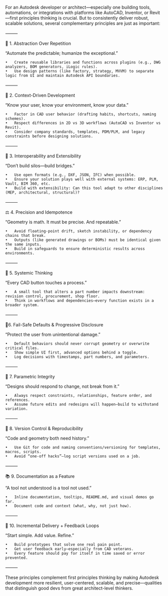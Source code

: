 For an Autodesk developer or architect—especially one building tools, automations, or integrations with platforms like AutoCAD, Inventor, or Revit—first principles thinking is crucial. But to consistently deliver robust, scalable solutions, several complementary principles are just as important:

⸻

🔧 1. Abstraction Over Repetition

“Automate the predictable; humanize the exceptional.”

	•	Create reusable libraries and functions across plugins (e.g., DWG analyzers, BOM generators, iLogic rules).
	•	Use design patterns (like factory, strategy, MVVM) to separate logic from UI and maintain Autodesk API boundaries.

⸻

🧠 2. Context-Driven Development

“Know your user, know your environment, know your data.”

	•	Factor in CAD user behavior (drafting habits, shortcuts, naming schemes).
	•	Respect differences in 2D vs 3D workflows (AutoCAD vs Inventor vs Revit).
	•	Consider company standards, templates, PDM/PLM, and legacy constraints before designing solutions.

⸻

🧩 3. Interoperability and Extensibility

“Don’t build silos—build bridges.”

	•	Use open formats (e.g., DXF, JSON, IFC) when possible.
	•	Ensure your solution plays well with external systems: ERP, PLM, Vault, BIM 360, etc.
	•	Build with extensibility: Can this tool adapt to other disciplines (MEP, architectural, structural)?

⸻

⚖️ 4. Precision and Idempotence

“Geometry is math. It must be precise. And repeatable.”

	•	Avoid floating-point drift, sketch instability, or dependency chains that break.
	•	Outputs (like generated drawings or BOMs) must be identical given the same inputs.
	•	Build in safeguards to ensure deterministic results across environments.

⸻

🧩 5. Systemic Thinking

“Every CAD button touches a process.”

	•	A small tool that alters a part number impacts downstream: revision control, procurement, shop floor.
	•	Think in workflows and dependencies—every function exists in a broader system.

⸻

🚦6. Fail-Safe Defaults & Progressive Disclosure

“Protect the user from unintentional damage.”

	•	Default behaviors should never corrupt geometry or overwrite critical files.
	•	Show simple UI first, advanced options behind a toggle.
	•	Log decisions with timestamps, part numbers, and parameters.

⸻

📏 7. Parametric Integrity

“Designs should respond to change, not break from it.”

	•	Always respect constraints, relationships, feature order, and references.
	•	Assume future edits and redesigns will happen—build to withstand variation.

⸻

🧬 8. Version Control & Reproducibility

“Code and geometry both need history.”

	•	Use Git for code and naming conventions/versioning for templates, macros, scripts.
	•	Avoid “one-off hacks”—log script versions used on a job.

⸻

📚 9. Documentation as a Feature

“A tool not understood is a tool not used.”

	•	Inline documentation, tooltips, README.md, and visual demos go far.
	•	Document code and context (what, why, not just how).

⸻

🚀 10. Incremental Delivery + Feedback Loops

“Start simple. Add value. Refine.”

	•	Build prototypes that solve one real pain point.
	•	Get user feedback early—especially from CAD veterans.
	•	Every feature should pay for itself in time saved or error prevented.

⸻

These principles complement first principles thinking by making Autodesk development more resilient, user-centered, scalable, and precise—qualities that distinguish good devs from great architect-level thinkers.
